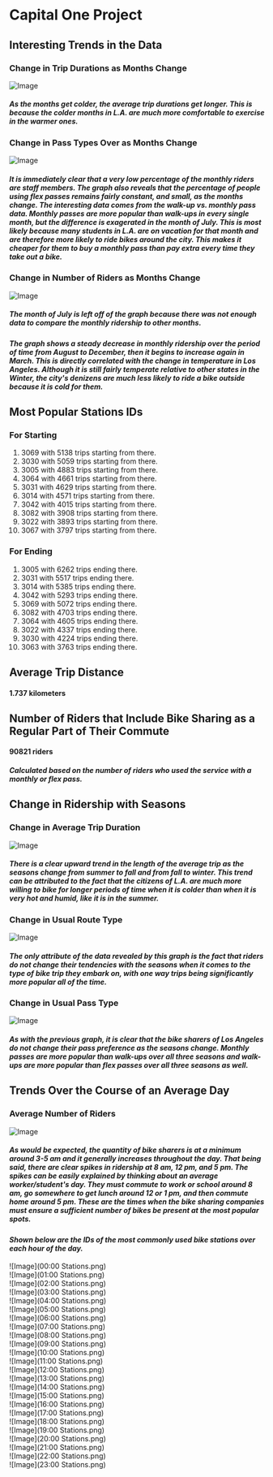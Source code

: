 # Capital One Project
## Interesting Trends in the Data
 
### Change in Trip Durations as Months Change
![Image](Monthly_Trip_Durations.png)
##### As the months get colder, the average trip durations get longer. This is because the colder months in L.A. are much more comfortable to exercise in the warmer ones.
 
### Change in Pass Types Over as Months Change
![Image](Monthly_Pass_Types.png)
##### It is immediately clear that a very low percentage of the monthly riders are staff members. The graph also reveals that the percentage of people using flex passes remains fairly constant, and small, as the months change. The interesting data comes from the walk-up vs. monthly pass data. Monthly passes are more popular than walk-ups in every single month, but the difference is exagerated in the month of July. This is most likely because many students in L.A. are on vacation for that month and are therefore more likely to ride bikes around the city. This makes it cheaper for them to buy a monthly pass than pay extra every time they take out a bike.

### Change in Number of Riders as Months Change
![Image](Monthly_Riders.png)
##### *The month of July is left off of the graph because there was not enough data to compare the monthly ridership to other months.* 
##### The graph shows a steady decrease in monthly ridership over the period of time from August to December, then it begins to increase again in March. This is directly correlated with the change in temperature in Los Angeles. Although it is still fairly temperate relative to other states in the Winter, the city's denizens are much less likely to ride a bike outside because it is cold for them.

## Most Popular Stations IDs
### For Starting
1. 3069 with 5138 trips starting from there.
2. 3030 with 5059 trips starting from there.
3. 3005 with 4883 trips starting from there.
4. 3064 with 4661 trips starting from there.
5. 3031 with 4629 trips starting from there.
6. 3014 with 4571 trips starting from there.
7. 3042 with 4015 trips starting from there.
8. 3082 with 3908 trips starting from there.
9. 3022 with 3893 trips starting from there.
10. 3067 with 3797 trips starting from there.
### For Ending
1. 3005 with 6262 trips ending there.
2. 3031 with 5517 trips ending there.
3. 3014 with 5385 trips ending there.
4. 3042 with 5293 trips ending there.
5. 3069 with 5072 trips ending there.
6. 3082 with 4703 trips ending there.
7. 3064 with 4605 trips ending there.
8. 3022 with 4337 trips ending there.
9. 3030 with 4224 trips ending there.
10. 3063 with 3763 trips ending there.

## Average Trip Distance
#### 1.737 kilometers

## Number of Riders that Include Bike Sharing as a Regular Part of Their Commute
#### 90821 riders
##### *Calculated based on the number of riders who used the service with a monthly or flex pass.*

## Change in Ridership with Seasons
### Change in Average Trip Duration
![Image](Seasonal_Trip_Durations.png)
##### There is a clear upward trend in the length of the average trip as the seasons change from summer to fall and from fall to winter. This trend can be attributed to the fact that the citizens of L.A. are much more willing to bike for longer periods of time when it is colder than when it is very hot and humid, like it is in the summer. 
### Change in Usual Route Type
![Image](Seasonal_Route_Types.png)
##### The only attribute of the data revealed by this graph is the fact that riders do not change their tendencies with the seasons when it comes to the type of bike trip they embark on, with one way trips being significantly more popular all of the time.
### Change in Usual Pass Type
![Image](Seasonal_Pass_Types.png)
##### As with the previous graph, it is clear that the bike sharers of Los Angeles do not change their pass preference as the seasons change. Monthly passes are more popular than walk-ups over all three seasons and walk-ups are more popular than flex passes over all three seasons as well. 

## Trends Over the Course of an Average Day
### Average Number of Riders
![Image](Daily_Riders.png)
##### As would be expected, the quantity of bike sharers is at a minimum around 3-5 am and it generally increases throughout the day. That being said, there are clear spikes in ridership at 8 am, 12 pm, and 5 pm. The spikes can be easily explained by thinking about an average worker/student's day. They must commute to work or school around 8 am, go somewhere to get lunch around 12 or 1 pm, and then commute home around 5 pm. These are the times when the bike sharing companies must ensure a sufficient number of bikes be present at the most popular spots.
#### *Shown below are the IDs of the most commonly used bike stations over each hour of the day.*
![Image](00:00 Stations.png)
<br/>
![Image](01:00 Stations.png)
<br/>
![Image](02:00 Stations.png)
<br/>
![Image](03:00 Stations.png)
<br/>
![Image](04:00 Stations.png)
<br/>
![Image](05:00 Stations.png)
<br/>
![Image](06:00 Stations.png)
<br/>
![Image](07:00 Stations.png)
<br/>
![Image](08:00 Stations.png)
<br/>
![Image](09:00 Stations.png)
<br/>
![Image](10:00 Stations.png)
<br/>
![Image](11:00 Stations.png)
<br/>
![Image](12:00 Stations.png)
<br/>
![Image](13:00 Stations.png)
<br/>
![Image](14:00 Stations.png)
<br/>
![Image](15:00 Stations.png)
<br/>
![Image](16:00 Stations.png)
<br/>
![Image](17:00 Stations.png)
<br/>
![Image](18:00 Stations.png)
<br/>
![Image](19:00 Stations.png)
<br/>
![Image](20:00 Stations.png)
<br/>
![Image](21:00 Stations.png)
<br/>
![Image](22:00 Stations.png)
<br/>
![Image](23:00 Stations.png)











